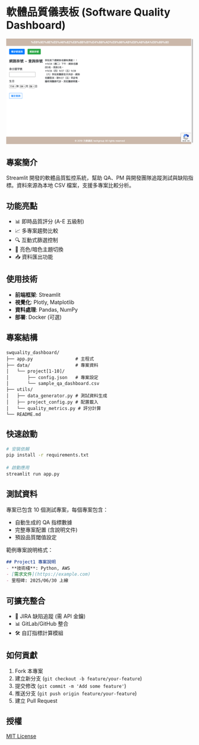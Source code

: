 # 軟體品質儀表板 (Software Quality Dashboard)

![Dashboard Preview](debug.png)

## 專案簡介
Streamlit 開發的軟體品質監控系統，幫助 QA、PM 與開發團隊追蹤測試與缺陷指標。資料來源為本地 CSV 檔案，支援多專案比較分析。

## 功能亮點
- 📊 即時品質評分 (A-E 五級制)
- 📈 多專案趨勢比較
- 🔍 互動式篩選控制
- 🎨 亮色/暗色主題切換
- 📥 資料匯出功能

## 使用技術
- **前端框架**: Streamlit
- **視覺化**: Plotly, Matplotlib
- **資料處理**: Pandas, NumPy
- **部署**: Docker (可選)

## 專案結構
```
swquality_dashboard/
├── app.py                # 主程式
├── data/                 # 專案資料
│   └── project[1-10]/    
│       ├── config.json   # 專案設定
│       └── sample_qa_dashboard.csv
├── utils/
│   ├── data_generator.py # 測試資料生成
│   ├── project_config.py # 配置載入
│   └── quality_metrics.py # 評分計算
└── README.md
```

## 快速啟動
```bash
# 安裝依賴
pip install -r requirements.txt

# 啟動應用
streamlit run app.py
```

## 測試資料
專案已包含 10 個測試專案，每個專案包含：
- 自動生成的 QA 指標數據
- 完整專案配置 (含說明文件)
- 預設品質閾值設定

範例專案說明格式：
```markdown
## Project1 專案說明
- **技術棧**: Python, AWS
- [需求文件](https://example.com)
- 里程碑: 2025/06/30 上線
```

## 可擴充整合
- 🔌 JIRA 缺陷追蹤 (需 API 金鑰)
- 📊 GitLab/GitHub 整合
- 🛠️ 自訂指標計算模組

## 如何貢獻
1. Fork 本專案
2. 建立新分支 (`git checkout -b feature/your-feature`)
3. 提交修改 (`git commit -m 'Add some feature'`)
4. 推送分支 (`git push origin feature/your-feature`)
5. 建立 Pull Request

## 授權
[MIT License](LICENSE)
